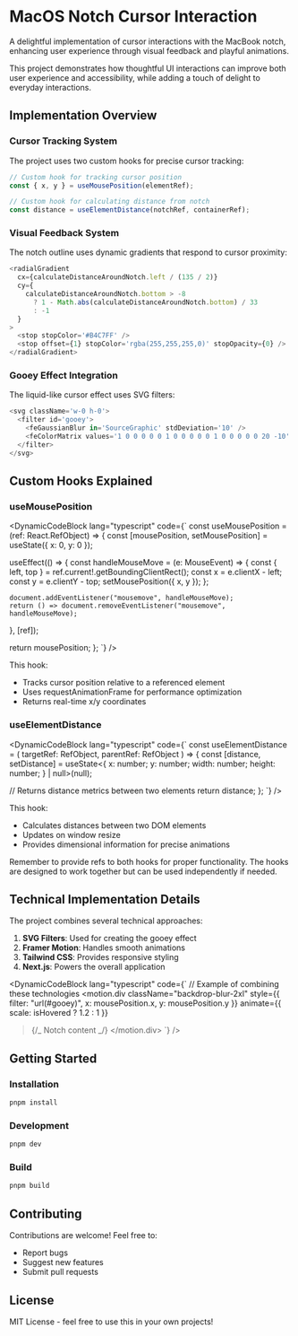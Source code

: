 # MacOS Notch Cursor Interaction

A delightful implementation of cursor interactions with the MacBook notch, enhancing user experience through visual feedback and playful animations.

<Callout type="info">
This project demonstrates how thoughtful UI interactions can improve both user experience and accessibility, while adding a touch of delight to everyday interactions.
</Callout>

## Implementation Overview

<Steps>
<Step>

### Cursor Tracking System

The project uses two custom hooks for precise cursor tracking:

```typescript
// Custom hook for tracking cursor position
const { x, y } = useMousePosition(elementRef);

// Custom hook for calculating distance from notch
const distance = useElementDistance(notchRef, containerRef);
```

</Step>

<Step>

### Visual Feedback System

The notch outline uses dynamic gradients that respond to cursor proximity:

```typescript
<radialGradient
  cx={calculateDistanceAroundNotch.left / (135 / 2)}
  cy={
    calculateDistanceAroundNotch.bottom > -8
      ? 1 - Math.abs(calculateDistanceAroundNotch.bottom) / 33
      : -1
  }
>
  <stop stopColor='#B4C7FF' />
  <stop offset={1} stopColor='rgba(255,255,255,0)' stopOpacity={0} />
</radialGradient>
```

</Step>

<Step>

### Gooey Effect Integration

The liquid-like cursor effect uses SVG filters:

```typescript
<svg className='w-0 h-0'>
  <filter id='gooey'>
    <feGaussianBlur in='SourceGraphic' stdDeviation='10' />
    <feColorMatrix values='1 0 0 0 0 0 1 0 0 0 0 0 1 0 0 0 0 0 20 -10' />
  </filter>
</svg>
```

</Step>
</Steps>

## Custom Hooks Explained

### useMousePosition

<DynamicCodeBlock lang="typescript" code={`
const useMousePosition = (ref: React.RefObject<HTMLDivElement>) => {
const [mousePosition, setMousePosition] = useState({ x: 0, y: 0 });

useEffect(() => {
const handleMouseMove = (e: MouseEvent) => {
const { left, top } = ref.current!.getBoundingClientRect();
const x = e.clientX - left;
const y = e.clientY - top;
setMousePosition({ x, y });
};

    document.addEventListener("mousemove", handleMouseMove);
    return () => document.removeEventListener("mousemove", handleMouseMove);

}, [ref]);

return mousePosition;
};
`} />

This hook:

- Tracks cursor position relative to a referenced element
- Uses requestAnimationFrame for performance optimization
- Returns real-time x/y coordinates

### useElementDistance

<DynamicCodeBlock lang="typescript" code={`
const useElementDistance = (
targetRef: RefObject<any>,
parentRef: RefObject<HTMLElement>
) => {
const [distance, setDistance] = useState<{
x: number;
y: number;
width: number;
height: number;
} | null>(null);

// Returns distance metrics between two elements
return distance;
};
`} />

This hook:

- Calculates distances between two DOM elements
- Updates on window resize
- Provides dimensional information for precise animations

<Callout type="warning">
Remember to provide refs to both hooks for proper functionality. The hooks are designed to work together but can be used independently if needed.
</Callout>

## Technical Implementation Details

The project combines several technical approaches:

1. **SVG Filters**: Used for creating the gooey effect
2. **Framer Motion**: Handles smooth animations
3. **Tailwind CSS**: Provides responsive styling
4. **Next.js**: Powers the overall application

<DynamicCodeBlock lang="typescript" code={`
// Example of combining these technologies
<motion.div
className="backdrop-blur-2xl"
style={{
    filter: "url(#gooey)",
    x: mousePosition.x,
    y: mousePosition.y
  }}
animate={{
    scale: isHovered ? 1.2 : 1
  }}

> {/_ Notch content _/}
> </motion.div>
> `} />

## Getting Started

<Steps>
<Step>

### Installation

```bash
pnpm install
```

</Step>

<Step>

### Development

```bash
pnpm dev
```

</Step>

<Step>

### Build

```bash
pnpm build
```

</Step>
</Steps>

## Contributing

Contributions are welcome! Feel free to:

- Report bugs
- Suggest new features
- Submit pull requests

## License

MIT License - feel free to use this in your own projects!
